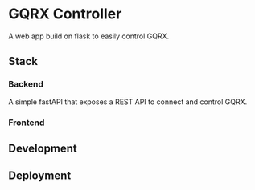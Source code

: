 # GQRX Controller

A web app build on flask to easily control GQRX.


## Stack

### Backend

A simple fastAPI that exposes a REST API to connect and control GQRX.


### Frontend


## Development

## Deployment